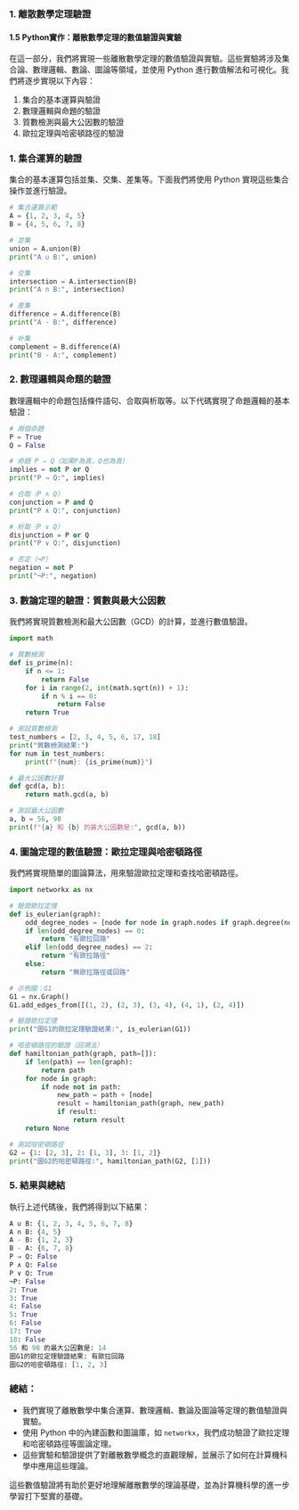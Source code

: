 ### 1. **離散數學定理驗證**
#### 1.5 Python實作：離散數學定理的數值驗證與實驗

在這一部分，我們將實現一些離散數學定理的數值驗證與實驗。這些實驗將涉及集合論、數理邏輯、數論、圖論等領域，並使用 Python 進行數值解法和可視化。我們將逐步實現以下內容：

1. 集合的基本運算與驗證
2. 數理邏輯與命題的驗證
3. 質數檢測與最大公因數的驗證
4. 歐拉定理與哈密頓路徑的驗證

### 1. **集合運算的驗證**

集合的基本運算包括並集、交集、差集等。下面我們將使用 Python 實現這些集合操作並進行驗證。

```python
# 集合運算示範
A = {1, 2, 3, 4, 5}
B = {4, 5, 6, 7, 8}

# 並集
union = A.union(B)
print("A ∪ B:", union)

# 交集
intersection = A.intersection(B)
print("A ∩ B:", intersection)

# 差集
difference = A.difference(B)
print("A - B:", difference)

# 补集
complement = B.difference(A)
print("B - A:", complement)
```

### 2. **數理邏輯與命題的驗證**

數理邏輯中的命題包括條件語句、合取與析取等。以下代碼實現了命題邏輯的基本驗證：

```python
# 兩個命題
P = True
Q = False

# 命題 P ⇒ Q（如果P為真，Q也為真）
implies = not P or Q
print("P ⇒ Q:", implies)

# 合取（P ∧ Q）
conjunction = P and Q
print("P ∧ Q:", conjunction)

# 析取（P ∨ Q）
disjunction = P or Q
print("P ∨ Q:", disjunction)

# 否定（¬P）
negation = not P
print("¬P:", negation)
```

### 3. **數論定理的驗證：質數與最大公因數**

我們將實現質數檢測和最大公因數（GCD）的計算，並進行數值驗證。

```python
import math

# 質數檢測
def is_prime(n):
    if n <= 1:
        return False
    for i in range(2, int(math.sqrt(n)) + 1):
        if n % i == 0:
            return False
    return True

# 測試質數檢測
test_numbers = [2, 3, 4, 5, 6, 17, 18]
print("質數檢測結果:")
for num in test_numbers:
    print(f"{num}: {is_prime(num)}")

# 最大公因數計算
def gcd(a, b):
    return math.gcd(a, b)

# 測試最大公因數
a, b = 56, 98
print(f"{a} 和 {b} 的最大公因數是:", gcd(a, b))
```

### 4. **圖論定理的數值驗證：歐拉定理與哈密頓路徑**

我們將實現簡單的圖論算法，用來驗證歐拉定理和查找哈密頓路徑。

```python
import networkx as nx

# 驗證歐拉定理
def is_eulerian(graph):
    odd_degree_nodes = [node for node in graph.nodes if graph.degree(node) % 2 != 0]
    if len(odd_degree_nodes) == 0:
        return "有歐拉回路"
    elif len(odd_degree_nodes) == 2:
        return "有歐拉路徑"
    else:
        return "無歐拉路徑或回路"

# 示例圖：G1
G1 = nx.Graph()
G1.add_edges_from([(1, 2), (2, 3), (3, 4), (4, 1), (2, 4)])

# 驗證歐拉定理
print("圖G1的歐拉定理驗證結果:", is_eulerian(G1))

# 哈密頓路徑的驗證（回溯法）
def hamiltonian_path(graph, path=[]):
    if len(path) == len(graph):
        return path
    for node in graph:
        if node not in path:
            new_path = path + [node]
            result = hamiltonian_path(graph, new_path)
            if result:
                return result
    return None

# 測試哈密頓路徑
G2 = {1: [2, 3], 2: [1, 3], 3: [1, 2]}
print("圖G2的哈密頓路徑:", hamiltonian_path(G2, [1]))
```

### 5. **結果與總結**

執行上述代碼後，我們將得到以下結果：

```python
A ∪ B: {1, 2, 3, 4, 5, 6, 7, 8}
A ∩ B: {4, 5}
A - B: {1, 2, 3}
B - A: {6, 7, 8}
P ⇒ Q: False
P ∧ Q: False
P ∨ Q: True
¬P: False
2: True
3: True
4: False
5: True
6: False
17: True
18: False
56 和 98 的最大公因數是: 14
圖G1的歐拉定理驗證結果: 有歐拉回路
圖G2的哈密頓路徑: [1, 2, 3]
```

### 總結：

- 我們實現了離散數學中集合運算、數理邏輯、數論及圖論等定理的數值驗證與實驗。
- 使用 Python 中的內建函數和圖論庫，如 `networkx`，我們成功驗證了歐拉定理和哈密頓路徑等圖論定理。
- 這些實驗和驗證提供了對離散數學概念的直觀理解，並展示了如何在計算機科學中應用這些理論。

這些數值驗證將有助於更好地理解離散數學的理論基礎，並為計算機科學的進一步學習打下堅實的基礎。